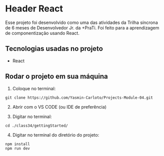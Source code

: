 # Header React
Esse projeto foi desenvolvido como uma das atividades da Trilha síncrona de 6 meses de Desenvolvedor Jr. da +PraTi. Foi feito para a aprendizagem de componentização usando React.

## Tecnologias usadas no projeto
* React

## Rodar o projeto em sua máquina

1. Coloque no terminal:
```
git clone https://github.com/Yasmin-Carloto/Projects-Module-04.git
```

2. Abrir com o VS CODE (ou IDE de preferência)

3. Digitar no terminal: 
```
cd ./class34/gettingStarted/
```

4. Digitar no terminal do diretório do projeto: 
```
npm install
npm run dev
```